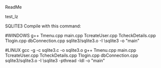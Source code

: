 ReadMe

test_lz

SQLITE3
Compile with this command:

#WINDOWS
g++ Tmenu.cpp main.cpp TcreateUser.cpp TcheckDetails.cpp Tlogin.cpp dbConnection.cpp sqlite3/sqlite3.o -I \sqlite3  -o "main"

#LINUX
gcc -g -c sqlite3.c -o sqlite3.o
g++ Tmenu.cpp main.cpp TcreateUser.cpp TcheckDetails.cpp Tlogin.cpp dbConnection.cpp sqlite3/sqlite3.o -I \sqlite3 -pthread -ldl -o "main"